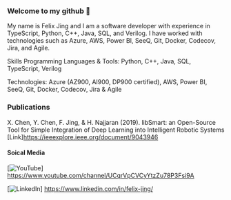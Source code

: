 ### Welcome to my github 👋

My name is Felix Jing and I am a software developer with experience in TypeScript, Python, C++, Java, SQL, and Verilog. I have worked with technologies such as Azure, AWS, Power BI, SeeQ, Git, Docker, Codecov, Jira, and Agile.

Skills
Programming Languages & Tools: Python, C++, Java, SQL, TypeScript, Verilog


Technologies: Azure (AZ900, AI900, DP900 certified), AWS, Power BI, SeeQ, Git, Docker, Codecov, Jira & Agile
### Publications

X. Chen, Y. Chen, F. Jing, & H. Najjaran (2019). libSmart: an Open-Source Tool for Simple Integration of Deep Learning into Intelligent Robotic Systems [Link]https://ieeexplore.ieee.org/document/9043946

#### Soical Media

[![YouTube](https://img.shields.io/badge/-YouTube-red?style=for-the-badge&logo=youtube&logoColor=white)]
https://www.youtube.com/channel/UCqrVpCVCyYtzZu78P3Fsi9A

[![LinkedIn](https://img.shields.io/badge/-LinkedIn-blue?style=for-the-badge&logo=linkedin&logoColor=white)]
https://www.linkedin.com/in/felix-jing/

<!--
**fjing1/fjing1** is a ✨ _special_ ✨ repository because its `README.md` (this file) appears on your GitHub profile.

Here are some ideas to get you started:


